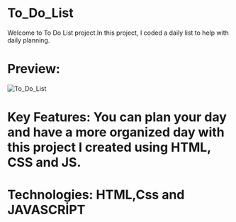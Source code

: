 # To_Do_List

Welcome to To Do List project.In this project, I coded a daily list to help with daily planning.

# Preview:
![To_Do_List](https://github.com/yusufyaman07/to_do_list/assets/148998418/a12afe29-b5ce-4fd4-830a-5e0db3ca85f2)

# Key Features: You can plan your day and have a more organized day with this project I created using HTML, CSS and JS.
# Technologies: HTML,Css and JAVASCRİPT
